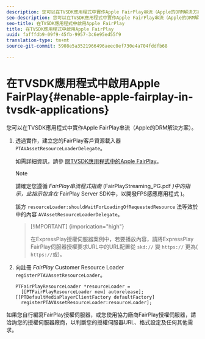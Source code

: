 ```yaml
---
description: 您可以在TVSDK應用程式中實作Apple FairPlay串流（Apple的DRM解決方案）。
seo-description: 您可以在TVSDK應用程式中實作Apple FairPlay串流（Apple的DRM解決方案）。
seo-title: 在TVSDK應用程式中啟用Apple FairPlay
title: 在TVSDK應用程式中啟用Apple FairPlay
uuid: fafffdb9-09f9-45fb-9957-3c6e95ed55f9
translation-type: tm+mt
source-git-commit: 5908e5a3521966496aeec0ef730e4a704fddfb68

---
```



# 在TVSDK應用程式中啟用Apple FairPlay{#enable-apple-fairplay-in-tvsdk-applications}

您可以在TVSDK應用程式中實作Apple FairPlay串流（Apple的DRM解決方案）。

1. 透過實作，建立您的FairPlay客戶資源載入器 `PTAVAssetResourceLoaderDelegate`。

   如需詳細資訊，請參 [閱TVSDK應用程式中的Apple FairPlay](../../c-psdk-ios-1.4-drm-content-security/c-psdk-ios-1.4-apple-fairplay-tvsdk/c-psdk-ios-1.4-apple-fairplay-tvsdk.md)。

   >[!NOTE]
   >
   >請確定您遵循 *FairPlay串流程式指南* (FairPlayStreaming_PG.pdf *)中的指示，此指示包含在* FairPlay Server SDK中，以開發FPS感應應用程式 [](https://developer.apple.com/services-account/download?path=/Developer_Tools/FairPlay_Streaming_SDK/FairPlay_Streaming_Server_SDK.zip))。

   該方 `resourceLoader:shouldWaitForLoadingOfRequestedResource` 法等效於中的內容 `AVAssetResourceLoaderDelegate`。

   >[!IMPORTANT] {imporication=&quot;high&quot;}
   >
   >在ExpressPlay授權伺服器案例中，若要播放內容，請將ExpressPlay FairPlay伺服器授權要求URL中的URL配置從 `skd://` 變 `https://` 更為( `https://`或)。

1. 向註冊 *FairPlay* Customer Resource Loader `registerPTAVAssetResourceLoader`。

   ```
   PTFairPlayResourceLoader *resourceLoader =  
     [[PTFairPlayResourceLoader new] autorelease];  
   [[PTDefaultMediaPlayerClientFactory defaultFactory]  
     registerPTAVAssetResourceLoader:resourceLoader];
   ```

如果您自行編寫FairPlay授權伺服器，或您使用協力廠商FairPlay授權伺服器，請洽詢您的授權伺服器廠商，以判斷您的授權伺服器URL、格式設定及任何其他需求。
